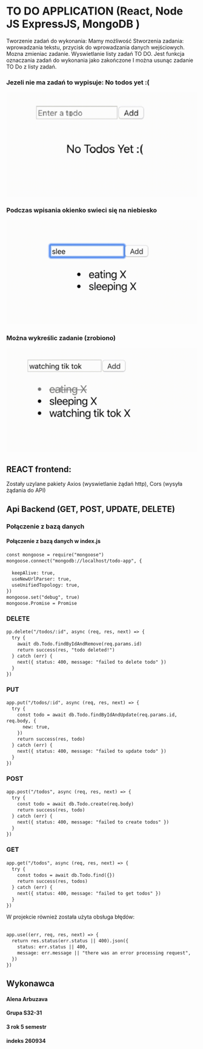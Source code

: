 # TO DO APPLICATION (React, Node JS ExpressJS, MongoDB )

Tworzenie zadań do wykonania:
Mamy możliwość Stworzenia zadania: wprowadzania tekstu, przycisk do wprowadzania danych wejściowych.
Mozna zmieniac zadanie.
Wyswietlanie listy zadań TO DO.
Jest funkcja oznaczania zadań do wykonania jako zakończone
I można usunąc zadanie TO Do z listy zadań.

### Jezeli nie ma zadań to wypisuje: No todos yet :(
![Image alt](https://github.com/Elena19ar/APLIKACJA-TODO/blob/master/111.png)
### Podczas wpisania okienko swieci się na niebiesko
![Image alt](https://github.com/Elena19ar/APLIKACJA-TODO/blob/master/Безымянный.png)
### Można wykreślic zadanie (zrobiono)
![Image alt](https://github.com/Elena19ar/APLIKACJA-TODO/blob/master/1.png)
## REACT frontend:
Zostały uzylane pakiety Axios (wyswietlanie żądań http),
Cors (wysyła żądania do API)
 
## Api Backend (GET, POST, UPDATE, DELETE)


### Połączenie z bazą danych
#### Połączenie z bazą danych w index.js
```
const mongoose = require("mongoose")
mongoose.connect("mongodb://localhost/todo-app", {
 
  keepAlive: true,
  useNewUrlParser: true,
  useUnifiedTopology: true,
})
mongoose.set("debug", true) 
mongoose.Promise = Promise
```

###  DELETE 
```
pp.delete("/todos/:id", async (req, res, next) => {
  try {
    await db.Todo.findByIdAndRemove(req.params.id)
    return success(res, "todo deleted!")
  } catch (err) {
    next({ status: 400, message: "failed to delete todo" })
  }
})
```
###  PUT
```
app.put("/todos/:id", async (req, res, next) => {
  try {
    const todo = await db.Todo.findByIdAndUpdate(req.params.id, req.body, {
      new: true,
    })
    return success(res, todo)
  } catch (err) {
    next({ status: 400, message: "failed to update todo" })
  }
})
```
###  POST
```
app.post("/todos", async (req, res, next) => {
  try {
    const todo = await db.Todo.create(req.body)
    return success(res, todo)
  } catch (err) {
    next({ status: 400, message: "failed to create todos" })
  }
})
```

###  GET
```
app.get("/todos", async (req, res, next) => {
  try {
    const todos = await db.Todo.find({})
    return success(res, todos)
  } catch (err) {
    next({ status: 400, message: "failed to get todos" })
  }
})
```


W projekcie również została użyta obsługa błędów:
```

app.use((err, req, res, next) => {
  return res.status(err.status || 400).json({
    status: err.status || 400,
    message: err.message || "there was an error processing request",
  })
})
```


## Wykonawca

#### Alena Arbuzava
#### Grupa S32-31
#### 3 rok 5 semestr
#### indeks 260934

